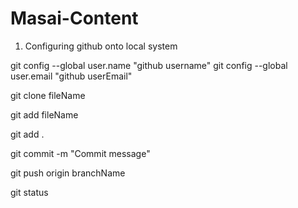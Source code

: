 # Masai-Content

1. Configuring github onto local system

git config --global user.name "github username"
git config --global user.email "github userEmail"

git clone fileName

<!-- add, commit, push -->

git add fileName

git add .

git commit -m "Commit message"

git push origin branchName

git status
